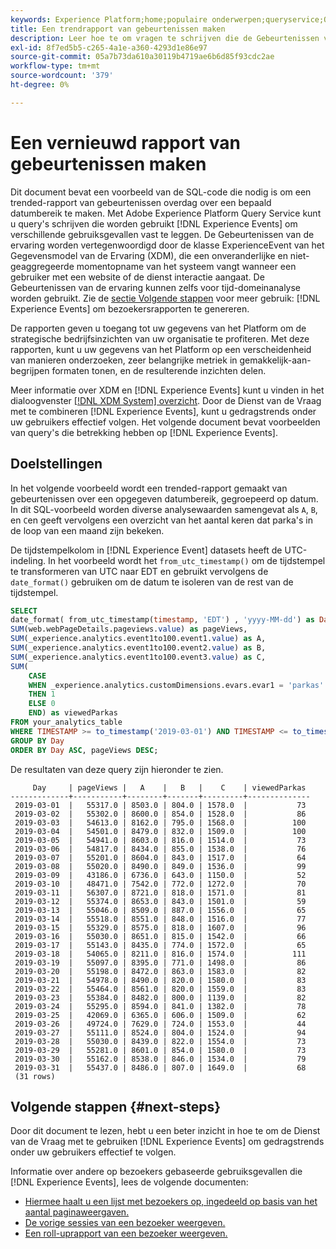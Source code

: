 ```yaml
---
keywords: Experience Platform;home;populaire onderwerpen;queryservice;Query-service;ExperienceEvent-query;ExperienceEvent-query;ExperienceEvent-query;
title: Een trendrapport van gebeurtenissen maken
description: Leer hoe te om vragen te schrijven die de Gebeurtenissen van de Ervaring gebruiken om een trended rapport van gebeurtenissen over een gespecificeerde datumwaaier, gegroepeerd door datum tot stand te brengen.
exl-id: 8f7ed5b5-c265-4a1e-a360-4293d1e86e97
source-git-commit: 05a7b73da610a30119b4719ae6b6d85f93cdc2ae
workflow-type: tm+mt
source-wordcount: '379'
ht-degree: 0%

---
```


# Een vernieuwd rapport van gebeurtenissen maken

Dit document bevat een voorbeeld van de SQL-code die nodig is om een trended-rapport van gebeurtenissen overdag over een bepaald datumbereik te maken. Met Adobe Experience Platform Query Service kunt u query&#39;s schrijven die worden gebruikt [!DNL Experience Events] om verschillende gebruiksgevallen vast te leggen. De Gebeurtenissen van de ervaring worden vertegenwoordigd door de klasse ExperienceEvent van het Gegevensmodel van de Ervaring (XDM), die een onveranderlijke en niet-geaggregeerde momentopname van het systeem vangt wanneer een gebruiker met een website of de dienst interactie aangaat. De Gebeurtenissen van de ervaring kunnen zelfs voor tijd-domeinanalyse worden gebruikt. Zie de [sectie Volgende stappen](#next-steps) voor meer gebruik: [!DNL Experience Events] om bezoekersrapporten te genereren.

De rapporten geven u toegang tot uw gegevens van het Platform om de strategische bedrijfsinzichten van uw organisatie te profiteren. Met deze rapporten, kunt u uw gegevens van het Platform op een verscheidenheid van manieren onderzoeken, zeer belangrijke metriek in gemakkelijk-aan-begrijpen formaten tonen, en de resulterende inzichten delen.

Meer informatie over XDM en [!DNL Experience Events] kunt u vinden in het dialoogvenster [[!DNL XDM System] overzicht](../../xdm/home.md). Door de Dienst van de Vraag met te combineren [!DNL Experience Events], kunt u gedragstrends onder uw gebruikers effectief volgen. Het volgende document bevat voorbeelden van query&#39;s die betrekking hebben op [!DNL Experience Events].

## Doelstellingen

In het volgende voorbeeld wordt een trended-rapport gemaakt van gebeurtenissen over een opgegeven datumbereik, gegroepeerd op datum. In dit SQL-voorbeeld worden diverse analysewaarden samengevat als `A`, `B`, en `C`en geeft vervolgens een overzicht van het aantal keren dat parka&#39;s in de loop van een maand zijn bekeken.

De tijdstempelkolom in [!DNL Experience Event] datasets heeft de UTC-indeling. In het voorbeeld wordt het `from_utc_timestamp()` om de tijdstempel te transformeren van UTC naar EDT en gebruikt vervolgens de `date_format()` gebruiken om de datum te isoleren van de rest van de tijdstempel.

```sql
SELECT 
date_format( from_utc_timestamp(timestamp, 'EDT') , 'yyyy-MM-dd') as Day,
SUM(web.webPageDetails.pageviews.value) as pageViews,
SUM(_experience.analytics.event1to100.event1.value) as A,
SUM(_experience.analytics.event1to100.event2.value) as B,
SUM(_experience.analytics.event1to100.event3.value) as C,
SUM(
    CASE 
    WHEN _experience.analytics.customDimensions.evars.evar1 = 'parkas' 
    THEN 1 
    ELSE 0 
    END) as viewedParkas
FROM your_analytics_table 
WHERE TIMESTAMP >= to_timestamp('2019-03-01') AND TIMESTAMP <= to_timestamp('2019-03-31')
GROUP BY Day 
ORDER BY Day ASC, pageViews DESC;
```

De resultaten van deze query zijn hieronder te zien.

```console
     Day     | pageViews |   A    |   B   |    C    | viewedParkas
-------------+-----------+--------+-------+---------+--------------
 2019-03-01  |   55317.0 | 8503.0 | 804.0 | 1578.0  |           73
 2019-03-02  |   55302.0 | 8600.0 | 854.0 | 1528.0  |           86
 2019-03-03  |   54613.0 | 8162.0 | 795.0 | 1568.0  |          100
 2019-03-04  |   54501.0 | 8479.0 | 832.0 | 1509.0  |          100
 2019-03-05  |   54941.0 | 8603.0 | 816.0 | 1514.0  |           73
 2019-03-06  |   54817.0 | 8434.0 | 855.0 | 1538.0  |           76
 2019-03-07  |   55201.0 | 8604.0 | 843.0 | 1517.0  |           64
 2019-03-08  |   55020.0 | 8490.0 | 849.0 | 1536.0  |           99
 2019-03-09  |   43186.0 | 6736.0 | 643.0 | 1150.0  |           52
 2019-03-10  |   48471.0 | 7542.0 | 772.0 | 1272.0  |           70
 2019-03-11  |   56307.0 | 8721.0 | 818.0 | 1571.0  |           81
 2019-03-12  |   55374.0 | 8653.0 | 843.0 | 1501.0  |           59
 2019-03-13  |   55046.0 | 8509.0 | 887.0 | 1556.0  |           65
 2019-03-14  |   55518.0 | 8551.0 | 848.0 | 1516.0  |           77
 2019-03-15  |   55329.0 | 8575.0 | 818.0 | 1607.0  |           96
 2019-03-16  |   55030.0 | 8651.0 | 815.0 | 1542.0  |           66
 2019-03-17  |   55143.0 | 8435.0 | 774.0 | 1572.0  |           65
 2019-03-18  |   54065.0 | 8211.0 | 816.0 | 1574.0  |          111
 2019-03-19  |   55097.0 | 8395.0 | 771.0 | 1498.0  |           86
 2019-03-20  |   55198.0 | 8472.0 | 863.0 | 1583.0  |           82
 2019-03-21  |   54978.0 | 8490.0 | 820.0 | 1580.0  |           83
 2019-03-22  |   55464.0 | 8561.0 | 820.0 | 1559.0  |           83
 2019-03-23  |   55384.0 | 8482.0 | 800.0 | 1139.0  |           82
 2019-03-24  |   55295.0 | 8594.0 | 841.0 | 1382.0  |           78
 2019-03-25  |   42069.0 | 6365.0 | 606.0 | 1509.0  |           62
 2019-03-26  |   49724.0 | 7629.0 | 724.0 | 1553.0  |           44
 2019-03-27  |   55111.0 | 8524.0 | 804.0 | 1524.0  |           94
 2019-03-28  |   55030.0 | 8439.0 | 822.0 | 1554.0  |           73
 2019-03-29  |   55281.0 | 8601.0 | 854.0 | 1580.0  |           73
 2019-03-30  |   55162.0 | 8538.0 | 846.0 | 1534.0  |           79
 2019-03-31  |   55437.0 | 8486.0 | 807.0 | 1649.0  |           68
 (31 rows)
```

## Volgende stappen {#next-steps}

Door dit document te lezen, hebt u een beter inzicht in hoe te om de Dienst van de Vraag met te gebruiken [!DNL Experience Events] om gedragstrends onder uw gebruikers effectief te volgen.

Informatie over andere op bezoekers gebaseerde gebruiksgevallen die [!DNL Experience Events], lees de volgende documenten:

- [Hiermee haalt u een lijst met bezoekers op, ingedeeld op basis van het aantal paginaweergaven.](./visitors-by-number-of-page-views.md)
- [De vorige sessies van een bezoeker weergeven.](./list-visitor-sessions.md)
- [Een roll-uprapport van een bezoeker weergeven.](./roll-up-report-of-a-visitor.md)
